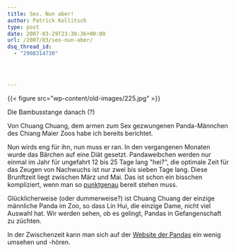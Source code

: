 ```yaml
---
title: Sex. Nun aber!
author: Patrick Kollitsch
type: post
date: 2007-03-29T23:38:36+00:00
url: /2007/03/sex-nun-aber/
dsq_thread_id:
  - "2908314730"




---
```

<div class="flickr">
  {{< figure src="wp-content/old-images/225.jpg" >}} 
  
  <p>
    Die Bambusstange danach (?)
  </p>
</div>

Von Chuang Chuang, dem armen zum Sex gezwungenen Panda-Männchen des Chiang Maier Zoos habe ich bereits berichtet. 

Nun wirds eng für ihn, nun muss er ran. In den vergangenen Monaten wurde das Bärchen auf eine Diät gesetzt. Pandaweibchen werden nur einmal im Jahr für ungefahrt 12 bis 25 Tage lang "hei?", die optimale Zeit für das Zeugen von Nachwuchs ist nur zwei bis sieben Tage lang. Diese Brunftzeit liegt zwischen März und Mai. Das ist schon ein bisschen kompliziert, wenn man so [punktgenau][1] bereit stehen muss. 

Glücklicherweise (oder dummerweise?) ist Chuang Chuang der einzige männliche Panda im Zoo, so dass Lin Hui, die einzige Dame, nicht viel Auswahl hat. Wir werden sehen, ob es gelingt, Pandas in Gefangenschaft zu züchten. 

In der Zwischenzeit kann man sich auf der [Website der Pandas][2] ein wenig umsehen und -hören.

 [1]: http://library.thinkquest.org/27396/oestrus.htm
 [2]: http://www.pandainthailand.com/index.asp
